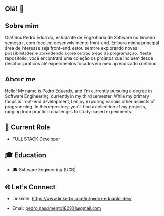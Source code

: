## Olá! 👋


## Sobre mim
Olá! Sou Pedro Eduardo, estudante de Engenharia de Software no terceiro semestre, com foco em desenvolvimento front-end. Embora minha principal área de interesse seja front-end, estou sempre explorando novas possibilidades e aprendendo sobre outras áreas da programação. Neste repositório, você encontrará uma coleção de projetos que incluem desde desafios práticos até experimentos focados em meu aprendizado contínuo.

## About me
Hello! My name is Pedro Eduardo, and I'm currently pursuing a degree in Software Engineering, currently in my third semester. While my primary focus is front-end development, I enjoy exploring various other aspects of programming. In this repository, you'll find a collection of my projects, ranging from practical challenges to study-based experiments.

## 🎯 Current Role
- FULL STACK Developer

## 🎓 Education
- 🎓 Software Engineering (UCB)

## 🌐 Let's Connect
- LinkedIn: https://www.linkedin.com/in/pedro-eduardo-dev/

- Email: pedro.nascimento182501@gmail.com
